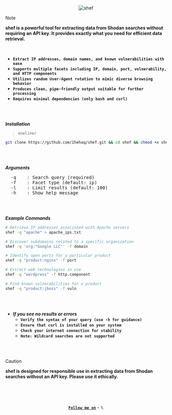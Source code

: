 <div align="center">
  
  ![shef](https://github.com/user-attachments/assets/fe2ff3ed-953c-427e-a9ca-04c629e1d10d)

</div>

> [!NOTE] 
> **shef is a powerful tool for extracting data from Shodan searches without requiring an API key. It provides exactly what you need for efficient data retrieval.**

<br>

- **`Extract IP addresses, domain names, and known vulnerabilities with ease`**
- **`Supports multiple facets including IP, domain, port, vulnerability, and HTTP components`**
- **`Utilizes random User-Agent rotation to mimic diverse browsing behavior`**
- **`Produces clean, pipe-friendly output suitable for further processing`**
- **`Requires minimal dependencies (only bash and curl)`**

<br>
<br>

**_Installation_**
> `oneliner`
```bash
git clone https://github.com/1hehaq/shef.git && cd shef && chmod +x shef.sh && sudo mv shef.sh /bin/shef && cd .. && rm -rf shef
```

<br>
<br>

**_Arguments_**
<pre>
  -q    : Search query (required)
  -f    : Facet type (default: ip)
  -l    : Limit results (default: 100)
  -h    : Show help message
</pre>

<br>
<br>

**_Example Commands_**
```bash
# Retrieve IP addresses associated with Apache servers
shef -q "apache" > apache_ips.txt

# Discover subdomains related to a specific organization
shef -q 'org:"Google LLC"' -f domain

# Identify open ports for a particular product
shef -q "product:nginx" -f port

# Extract web technologies in use
shef -q "wordpress" -f http.component

# Find known vulnerabilities for a product
shef -q "product:jboss" -f vuln
```

<br>
<br>

- **_If you see no results or errors_**
  - **`Verify the syntax of your query (use -h for guidance)`**
  - **`Ensure that curl is installed on your system`**
  - **`Check your internet connection for stability`**
  - **`Note: Wildcard searches are not supported`**

<br>
<br>

> [!CAUTION] 
> **shef is designed for responsible use in extracting data from Shodan searches without an API key. Please use it ethically.**

<br>
<br>
<br>

<div align="center">
<p>

<a href="https://x.com/1hehaq">**`Follow me on`**</a> - `𝕏`

</p>
</div>
